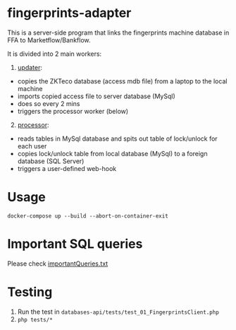 # fingerprints-adapter
This is a server-side program that links the fingerprints machine database in FFA to Marketflow/Bankflow.

It is divided into 2 main workers:
1. [updater](updater):
 * copies the ZKTeco database (access mdb file) from a laptop to the local machine
 * imports copied access file to server database (MySql)
 * does so every 2 mins
 * triggers the processor worker (below)
2. [processor](processor):
 * reads tables in MySql database and spits out table of lock/unlock for each user
 * copies lock/unlock table from local database (MySql) to a foreign database (SQL Server)
 * triggers a user-defined web-hook

# Usage
`docker-compose up --build --abort-on-container-exit`

# Important SQL queries
Please check [importantQueries.txt](importantQueries.txt)

# Testing
1. Run the test in `databases-api/tests/test_01_FingerprintsClient.php`
2. `php tests/*`

